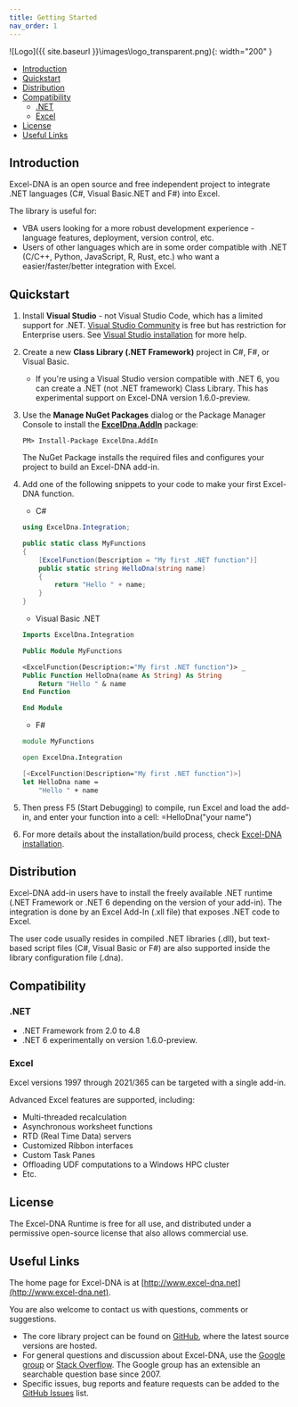 ```yaml
---
title: Getting Started
nav_order: 1
---
```


![Logo]({{ site.baseurl }}\images\logo_transparent.png){: width="200" }

- [Introduction](#introduction)
- [Quickstart](#quickstart)
- [Distribution](#distribution)
- [Compatibility](#compatibility)
  - [.NET](#net)
  - [Excel](#excel)
- [License](#license)
- [Useful Links](#useful-links)

## Introduction

Excel-DNA is an open source and free independent project to integrate .NET languages (C#, Visual Basic.NET and F#) into Excel.

The library is useful for:
- VBA users looking for a more robust development experience - language features, deployment, version control, etc.
- Users of other languages which are in some order compatible with .NET (C/C++, Python, JavaScript, R, Rust, etc.) who want a easier/faster/better integration with Excel.

## Quickstart

1. Install **Visual Studio** - not Visual Studio Code, which has a limited support for .NET. [Visual Studio Community](https://visualstudio.microsoft.com/vs/community/) is free but has restriction for Enterprise users. See [Visual Studio installation](/basic-features/visual-studio-installation) for more help.

2. Create a new **Class Library (.NET Framework)** project in C#, F#, or Visual Basic.
   - If you're using a Visual Studio version compatible with .NET 6, you can create a .NET (not .NET framework) Class Library. This has experimental support on Excel-DNA version 1.6.0-preview.

3. Use the **Manage NuGet Packages** dialog or the Package Manager Console to install the **[ExcelDna.AddIn](https://www.nuget.org/packages/ExcelDna.AddIn/)** package:
    ```
    PM> Install-Package ExcelDna.AddIn
    ```
    The NuGet Package installs the required files and configures your project to build an Excel-DNA add-in.

4. Add one of the following snippets to your code to make your first Excel-DNA function.

   - C#

    ```csharp
    using ExcelDna.Integration;

    public static class MyFunctions
    {
        [ExcelFunction(Description = "My first .NET function")]
        public static string HelloDna(string name)
        {
            return "Hello " + name;
        }
    }
    ```

   - Visual Basic .NET

    ```vb
    Imports ExcelDna.Integration

    Public Module MyFunctions

    <ExcelFunction(Description:="My first .NET function")> _
    Public Function HelloDna(name As String) As String
        Return "Hello " & name
    End Function

    End Module
    ```

   - F#

    ```fsharp
    module MyFunctions

    open ExcelDna.Integration

    [<ExcelFunction(Description="My first .NET function")>]
    let HelloDna name =
        "Hello " + name
    ```

5. Then press F5 (Start Debugging) to compile, run Excel and load the add-in, and enter your function into a cell: =HelloDna("your name")
6. For more details about the installation/build process, check [Excel-DNA installation](/basic-features/excel-dna-installation). 

## Distribution

Excel-DNA add-in users have to install the freely available .NET runtime (.NET Framework or .NET 6 depending on the version of your add-in). The integration is done by an Excel Add-In (.xll file) that exposes .NET code to Excel.

The user code usually resides in compiled .NET libraries (.dll), but text-based script files (C#, Visual Basic or F#) are also supported inside the library configuration file (.dna).

## Compatibility

### .NET

- .NET Framework from 2.0 to 4.8
- .NET 6 experimentally on version 1.6.0-preview.

### Excel

Excel versions 1997 through 2021/365 can be targeted with a single add-in.

Advanced Excel features are supported, including:
- Multi-threaded recalculation
- Asynchronous worksheet functions
- RTD (Real Time Data) servers
- Customized Ribbon interfaces
- Custom Task Panes
- Offloading UDF computations to a Windows HPC cluster
- Etc.

## License

The Excel-DNA Runtime is free for all use, and distributed under a permissive open-source license that also allows commercial use.

## Useful Links
The home page for Excel-DNA is at [http://www.excel-dna.net](http://www.excel-dna.net).

You are also welcome to contact us with questions, comments or suggestions.

- The core library project can be found on [GitHub](https://github.com/Excel-DNA/ExcelDna), where the latest source versions are hosted.
- For general questions and discussion about Excel-DNA, use the [Google group](https://groups.google.com/group/exceldna) or [Stack Overflow](http://stackoverflow.com/questions/tagged/excel-dna). The Google group has an extensible an searchable question base since 2007.
- Specific issues, bug reports and feature requests can be added to the [GitHub Issues](https://github.com/Excel-DNA/ExcelDna/issues) list.


